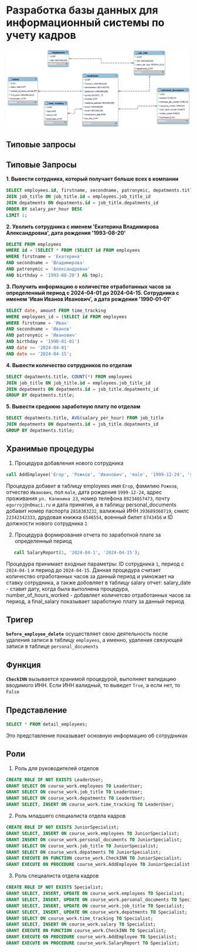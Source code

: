 # Разработка базы данных для информационный системы по учету кадров
![Скриншот](https://github.com/n0maCi/course_project/blob/main/erd.png?raw=true)
## Типовые запросы

## Типовые Запросы
**1. Вывести сотрдника, который получает больше всех в компании**
```sql
SELECT employees.id, firstname, secondname, patronymic, depatments.title, salary_per_hour FROM employees
JOIN job_title ON job_title.id = employees.job_title_id
JOIN depatments ON depatments.id = job_title.depatments_id
ORDER BY salary_per_hour DESC
LIMIT 1;
```

**2. Уволить сотрудника с именем 'Екатерина Владимирова Александровна', дата рождения '1993-08-20'**
```sql
DELETE FROM employees
WHERE id = (SELECT * FROM (SELECT id FROM employees 
WHERE firstname = 'Екатерина' 
AND secondname = 'Владимирова' 
AND patronymic = 'Александровна' 
AND birthday = '1993-08-20') AS tmp);
```

**3. Получить информацию о количестве отработанных часов за определенный период с 2024-04-01 до 2024-04-15. Сотрудника с именем 'Иван Иванов Иванович', а дата рождения '1990-01-01'**
```sql
SELECT date, amount FROM time_tracking
WHERE employees_id = (SELECT id FROM employees 
WHERE firstname = 'Иван' 
AND secondname = 'Иванов' 
AND patronymic = 'Иванович' 
AND birthday = '1990-01-01')
AND date >= '2024-04-01' 
AND date <= '2024-04-15';
```

**4. Вывести количество сотрудников по отделам**
```sql
SELECT depatments.title, COUNT(*) FROM employees
JOIN job_title ON job_title.id = employees.job_title_id
JOIN depatments ON depatments.id = job_title.depatments_id
GROUP BY depatments.title;
```

**5. Вывести среднюю заработную плату по отделам**
```sql
SELECT depatments.title, AVG(salary_per_hour) FROM job_title
JOIN depatments ON depatments.id = job_title.depatments_id
GROUP BY depatments.title;
```

## Хранимые процедуры
1. Процедура добавления нового сотрудника
``` sql
call AddEmployee('Егор', 'Рожков', 'Иванович', 'male', '1999-12-24', 'ул. Калинина 23', '89234657473', 'egorroj@n0maci.ru', '2024-05-23', '2818383232', '393689360719', '22342342333', '6546554', '6743456', 1);
```
Процедура добавит в таблицу employees имя `Егор`, фамилию `Рожков`, отчество `Иванович`, пол `male`, дата рождения `1999-12-24`, адрес проживания `ул. Калинина 23`, номер телефона `89234657473`, почту `egorroj@n0maci.ru` и дата принятия, а в таблицу personal_documents добавит номер паспорта `2818383232`, валижный ИНН `393689360719`, снилс `22342342333`, друдовая книжка `6546554`, военный билет `6743456` и ID должности нового сотрудника `1`

2. Процедура формирования отчета по заработной плате за определенный период
``` sql
   call SalaryReport(1, '2024-04-1', '2024-04-15');
```
Процедура принимает входные параметры: ID сотрудника `1`, период с `2024-04-1` и период до `2024-04-15`. Данная процедура считает количество отработанных часов за данный период и умножает на ставку сотрудника, а также добовляет в таблицу salary отчет: salary_date - ставит дату, когда была выполнена процедура, number_of_hours_worked - добавляет количетсво отработанных часов за период, а final_salary показывает заработную плату за данный период

## Тригер
**`before_employee_delete`** осуществляет свою деятельность после удаления записи в таблицу `employees`, а именно, удаления связующей записи в таблице `personal_documents`

## Функция
**`CheckINN`** вызывается хранимой процедурой, выполняет валидацию вводимого ИНН. Если ИНН валидный, то выведет `True`, а если нет, то `False`

## Представление
``` sql
SELECT * FROM detail_employees;
```
Это представление показывает основную информацию об сотрудниках

## Роли
1. Роль для руководителей отделов
``` sql
CREATE ROLE IF NOT EXISTS LeaderUser;
GRANT SELECT ON course_work.employees TO LeaderUser;
GRANT SELECT ON course_work.job_title TO LeaderUser;
GRANT SELECT ON course_work.depatments TO LeaderUser;
GRANT SELECT, INSERT ON course_work.time_tracking TO LeaderUser;
```

2. Роль младшего специалиста отдела кадров
``` sql
CREATE ROLE IF NOT EXISTS JuniorSpecialist;
GRANT SELECT, INSERT ON course_work.employees TO JuniorSpecialist;
GRANT INSERT ON course_work.personal_documents TO JuniorSpecialist;
GRANT SELECT ON course_work.job_title TO JuniorSpecialist;
GRANT SELECT ON course_work.depatments TO JuniorSpecialist;
GRANT EXECUTE ON FUNCTION course_work.CheckINN TO JuniorSpecialist;
GRANT EXECUTE ON PROCEDURE course_work.AddEmployee TO JuniorSpecialist;
```

3. Роль специалиста отдела кадров
``` sql 
CREATE ROLE IF NOT EXISTS Specialist;
GRANT SELECT, INSERT, UPDATE ON course_work.employees TO Specialist;
GRANT SELECT, INSERT, UPDATE ON course_work.personal_documents TO Specialist;
GRANT SELECT, INSERT, UPDATE ON course_work.job_title TO Specialist;
GRANT SELECT, INSERT, UPDATE ON course_work.depatments TO Specialist;
GRANT SELECT ON course_work.time_tracking TO Specialist;
GRANT SELECT, INSERT ON course_work.salary TO Specialist;
GRANT EXECUTE ON FUNCTION course_work.CheckINN TO Specialist;
GRANT EXECUTE ON PROCEDURE course_work.AddEmployee TO Specialist;
GRANT EXECUTE ON PROCEDURE course_work.SalaryReport TO Specialist;
```
